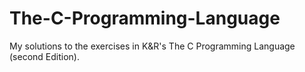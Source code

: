 # The-C-Programming-Language
My solutions to the exercises in K&amp;R's The C Programming Language (second Edition).
